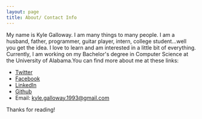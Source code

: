 ```yaml
---
layout: page
title: About/ Contact Info
---
```


My name is Kyle Galloway. I am many things to many people. I am a husband, father, programmer, guitar player, intern, college student...well you get the idea. I love to learn and am interested in a little bit of everything. Currently, I am working on my Bachelor's degree in Computer Science at the University of Alabama.You can find more about me at these links:

* [Twitter](https://twitter.com/kylegallowayckg)
* [Facebook](http://www.facebook.com/christopher.kyle.galloway)
* [LinkedIn](www.linkedin.com/in/ckgalloway)
* [Github](https://github.com/kylegalloway)
* Email: [kyle.galloway.1993@gmail.com](mailto:kyle.galloway.1993@gmail.com)

Thanks for reading!

